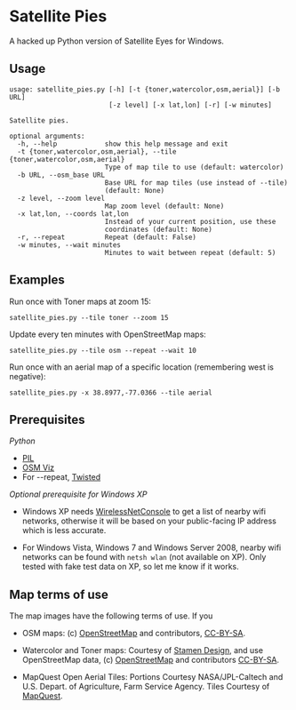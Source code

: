 Satellite Pies
==============

A hacked up Python version of Satellite Eyes for Windows.

Usage
-----

```
usage: satellite_pies.py [-h] [-t {toner,watercolor,osm,aerial}] [-b URL]
                         [-z level] [-x lat,lon] [-r] [-w minutes]

Satellite pies.

optional arguments:
  -h, --help            show this help message and exit
  -t {toner,watercolor,osm,aerial}, --tile {toner,watercolor,osm,aerial}
                        Type of map tile to use (default: watercolor)
  -b URL, --osm_base URL
                        Base URL for map tiles (use instead of --tile)
                        (default: None)
  -z level, --zoom level
                        Map zoom level (default: None)
  -x lat,lon, --coords lat,lon
                        Instead of your current position, use these
                        coordinates (default: None)
  -r, --repeat          Repeat (default: False)
  -w minutes, --wait minutes
                        Minutes to wait between repeat (default: 5)
```

Examples
--------

Run once with Toner maps at zoom 15:

    satellite_pies.py --tile toner --zoom 15

Update every ten minutes with OpenStreetMap maps:

    satellite_pies.py --tile osm --repeat --wait 10

Run once with an aerial map of a specific location (remembering west is negative):

    satellite_pies.py -x 38.8977,-77.0366 --tile aerial


Prerequisites
-------------

*Python*

 * [PIL](http://www.pythonware.com/products/pil/)
 * [OSM Viz](http://cbick.github.com/osmviz/html/index.html)
 * For --repeat, [Twisted](http://twistedmatrix.com/trac/)

*Optional prerequisite for Windows XP* 

 * Windows XP needs [WirelessNetConsole](http://www.nirsoft.net/utils/wireless_net_console.html) to get a list of nearby wifi networks, otherwise it will be based on your public-facing IP address which is less accurate.

 * For Windows Vista, Windows 7 and Windows Server 2008, nearby wifi networks can be found with `netsh wlan` (not available on XP). Only tested with fake test data on XP, so let me know if it works.
  
Map terms of use
----------------

The map images have the following terms of use. If you 

 * OSM maps: (c) [OpenStreetMap](http://wiki.openstreetmap.org/wiki/Tile_usage_policy) and contributors, [CC-BY-SA](http://creativecommons.org/licenses/by-sa/3.0/).

 * Watercolor and Toner maps: Courtesy of [Stamen Design](http://maps.stamen.com/), and use OpenStreetMap data, (c) [OpenStreetMap](http://wiki.openstreetmap.org/wiki/Tile_usage_policy) and contributors
[CC-BY-SA](http://creativecommons.org/licenses/by-sa/3.0/).

 * MapQuest Open Aerial Tiles: Portions Courtesy NASA/JPL-Caltech and U.S. Depart. of Agriculture, Farm Service Agency. Tiles Courtesy of [MapQuest](http://developer.mapquest.com/web/products/open/map#terms).
